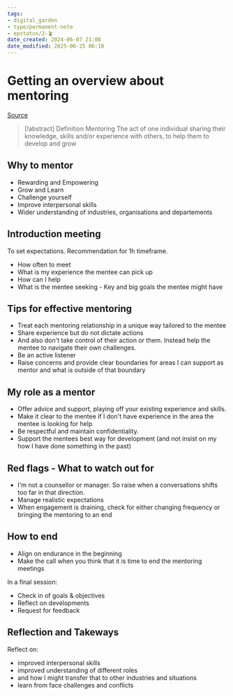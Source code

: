 ```yaml
---
tags: 
- digital_garden
- type/permanent-note
- epstatus/2-🪴
date_created: 2024-06-07 21:08
date_modified: 2025-06-25 06:10
---
```

# Getting an overview about mentoring

[Source](https://www.pushfar.com/org/resources/pushfar-videos/mentoring-others/9/)

> [!abstract] Definition Mentoring
> The act of one individual sharing their knowledge, skills and/or experience with others, to help them to develop and grow

## Why to mentor

+ Rewarding and Empowering
+ Grow and Learn
+ Challenge yourself 
+ Improve interpersonal skills
+ Wider understanding of industries, organisations and departements

## Introduction meeting

To set expectations.
Recommendation for 1h timeframe.

+ How often to meet
+ What is my experience the mentee can pick up
+ How can I help
+ What is the mentee seeking - Key and big goals the mentee might have

## Tips for effective mentoring

+ Treat each mentoring relationship in a unique way tailored to the mentee
+ Share experience but do not dictate actions
+ And also don't take control of their action or them. Instead help the mentee to navigate their own challenges.
+ Be an active listener
+ Raise concerns and provide clear boundaries for areas I can support as mentor and what is outside of that boundary

## My role as a mentor

+ Offer advice and support, playing off your existing experience and skills.
+ Make it clear to the mentee if I don't have experience in the area the mentee is looking for help
+ Be respectful and maintain confidentiality.
+ Support the mentees best way for development (and not insist on my how I have done something in the past)

## Red flags - What to watch out for

+ I'm not a counsellor or manager. So raise when a conversations shifts too far in that direction.
+ Manage realistic expectations
+ When engagement is draining, check for either changing frequency or bringing the mentoring to an end

## How to end

+ Align on endurance in the beginning
+ Make the call when you think that it is time to end the mentoring meetings

In a final session:
+ Check in of goals & objectives
+ Reflect on developments
+ Request for feedback

## Reflection and Takeways

Reflect on:
+ improved interpersonal skills
+ improved understanding of different roles 
+ and how I might transfer that to other industries and situations
+ learn from face challenges and conflicts
